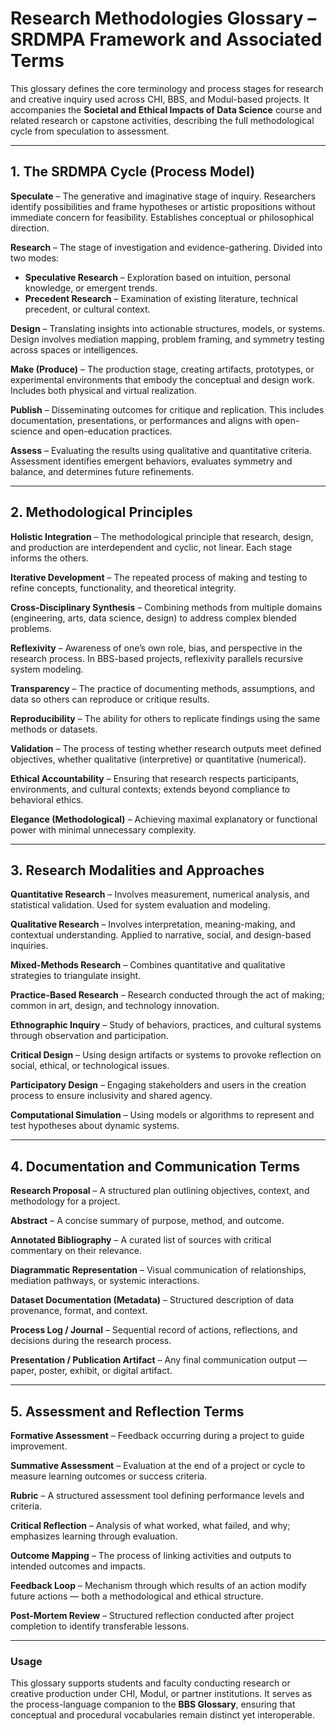 # **Research Methodologies Glossary – SRDMPA Framework and Associated Terms**

This glossary defines the core terminology and process stages for research and creative inquiry used across CHI, BBS, and Modul-based projects. It accompanies the **Societal and Ethical Impacts of Data Science** course and related research or capstone activities, describing the full methodological cycle from speculation to assessment.

---

## **1. The SRDMPA Cycle (Process Model)**

**Speculate** – The generative and imaginative stage of inquiry. Researchers identify possibilities and frame hypotheses or artistic propositions without immediate concern for feasibility. Establishes conceptual or philosophical direction.

**Research** – The stage of investigation and evidence-gathering. Divided into two modes:
- **Speculative Research** – Exploration based on intuition, personal knowledge, or emergent trends.
- **Precedent Research** – Examination of existing literature, technical precedent, or cultural context.

**Design** – Translating insights into actionable structures, models, or systems. Design involves mediation mapping, problem framing, and symmetry testing across spaces or intelligences.

**Make (Produce)** – The production stage, creating artifacts, prototypes, or experimental environments that embody the conceptual and design work. Includes both physical and virtual realization.

**Publish** – Disseminating outcomes for critique and replication. This includes documentation, presentations, or performances and aligns with open-science and open-education practices.

**Assess** – Evaluating the results using qualitative and quantitative criteria. Assessment identifies emergent behaviors, evaluates symmetry and balance, and determines future refinements.

---

## **2. Methodological Principles**

**Holistic Integration** – The methodological principle that research, design, and production are interdependent and cyclic, not linear. Each stage informs the others.

**Iterative Development** – The repeated process of making and testing to refine concepts, functionality, and theoretical integrity.

**Cross-Disciplinary Synthesis** – Combining methods from multiple domains (engineering, arts, data science, design) to address complex blended problems.

**Reflexivity** – Awareness of one’s own role, bias, and perspective in the research process. In BBS-based projects, reflexivity parallels recursive system modeling.

**Transparency** – The practice of documenting methods, assumptions, and data so others can reproduce or critique results.

**Reproducibility** – The ability for others to replicate findings using the same methods or datasets.

**Validation** – The process of testing whether research outputs meet defined objectives, whether qualitative (interpretive) or quantitative (numerical).

**Ethical Accountability** – Ensuring that research respects participants, environments, and cultural contexts; extends beyond compliance to behavioral ethics.

**Elegance (Methodological)** – Achieving maximal explanatory or functional power with minimal unnecessary complexity.

---

## **3. Research Modalities and Approaches**

**Quantitative Research** – Involves measurement, numerical analysis, and statistical validation. Used for system evaluation and modeling.

**Qualitative Research** – Involves interpretation, meaning-making, and contextual understanding. Applied to narrative, social, and design-based inquiries.

**Mixed-Methods Research** – Combines quantitative and qualitative strategies to triangulate insight.

**Practice-Based Research** – Research conducted through the act of making; common in art, design, and technology innovation.

**Ethnographic Inquiry** – Study of behaviors, practices, and cultural systems through observation and participation.

**Critical Design** – Using design artifacts or systems to provoke reflection on social, ethical, or technological issues.

**Participatory Design** – Engaging stakeholders and users in the creation process to ensure inclusivity and shared agency.

**Computational Simulation** – Using models or algorithms to represent and test hypotheses about dynamic systems.

---

## **4. Documentation and Communication Terms**

**Research Proposal** – A structured plan outlining objectives, context, and methodology for a project.

**Abstract** – A concise summary of purpose, method, and outcome.

**Annotated Bibliography** – A curated list of sources with critical commentary on their relevance.

**Diagrammatic Representation** – Visual communication of relationships, mediation pathways, or systemic interactions.

**Dataset Documentation (Metadata)** – Structured description of data provenance, format, and context.

**Process Log / Journal** – Sequential record of actions, reflections, and decisions during the research process.

**Presentation / Publication Artifact** – Any final communication output — paper, poster, exhibit, or digital artifact.

---

## **5. Assessment and Reflection Terms**

**Formative Assessment** – Feedback occurring during a project to guide improvement.

**Summative Assessment** – Evaluation at the end of a project or cycle to measure learning outcomes or success criteria.

**Rubric** – A structured assessment tool defining performance levels and criteria.

**Critical Reflection** – Analysis of what worked, what failed, and why; emphasizes learning through evaluation.

**Outcome Mapping** – The process of linking activities and outputs to intended outcomes and impacts.

**Feedback Loop** – Mechanism through which results of an action modify future actions — both a methodological and ethical structure.

**Post-Mortem Review** – Structured reflection conducted after project completion to identify transferable lessons.

---

### **Usage**
This glossary supports students and faculty conducting research or creative production under CHI, Modul, or partner institutions. It serves as the process-language companion to the **BBS Glossary**, ensuring that conceptual and procedural vocabularies remain distinct yet interoperable.

